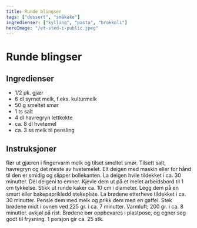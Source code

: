 ```yaml
---
title: Runde blingser
tags: ["dessert", "småkake"]
ingredienser: ["kylling", "pasta", "brokkoli"]
heroImage: "/et-sted-i-public.jpeg"
---
```


# Runde blingser

## Ingredienser

- 1/2 pk. gjær
- 6 dl syrnet melk, f.eks. kulturmelk
- 50 g smeltet smør
- 1 ts salt
- 4 dl havregryn lettkokte
- ca. 8 dl hvetemel
- ca. 3 ss melk til pensling

## Instruksjoner

Rør ut gjæren i fingervarm melk og tilset smeltet smør. Tilsett salt, havregryn og det meste av hvetemelet. Elt deigen med maskin eller for hånd til den er smidig og slipper bollekanten. La deigen hvile tildekket i ca. 30 minutter. Del deigeni to emner. Kjevle dem ut på et melet arbeidsbord til 1 cm tykkelse. Stikk ut runde kaker ca. 10 cm i diameter. Legg dem på en smurt eller bakepaprikledd stekeplate. La brødene etterheve tildekket i ca. 30 minutter. Pensle dem med melk og prikk dem med en gaffel. Stek brødene midt i ovnen ved 225 gr. i ca. 7 minutter. Varmluft; 200 gr. i ca. 8 minutter. avkjøl på rist. Brødene bør oppbevares i plastpose, og egner seg godt til frysning. 1 porsjon gir ca. 25 stk.
